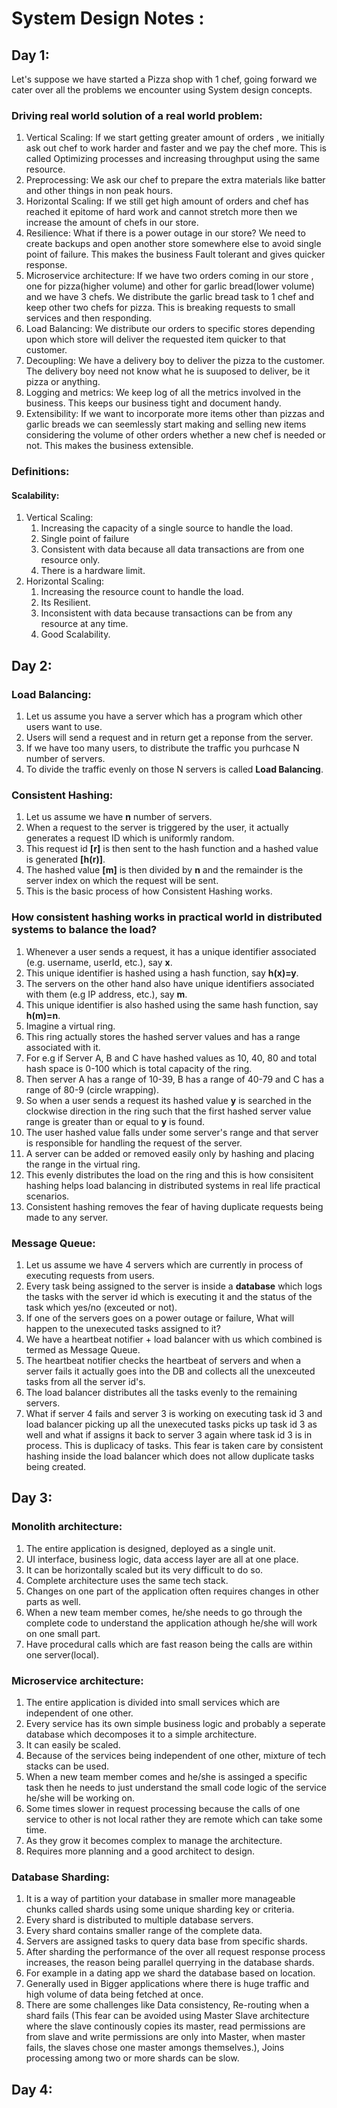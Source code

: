 # System Design Notes :

## Day 1:
Let's suppose we have started a Pizza shop with 1 chef, going forward we cater over all the problems we encounter using System design concepts.

### Driving real world solution of a real world problem:

1. Vertical Scaling: 
   If we start getting greater amount of orders , we initially ask out chef to work harder and faster and we pay the chef more. This is called Optimizing processes and increasing throughput using the same resource.
2. Preprocessing:
   We ask our chef to prepare the extra materials like batter and other things in non peak hours.
3. Horizontal Scaling:
   If we still get high amount of orders and chef has reached it epitome of hard work and cannot stretch more then we increase the amount of chefs in our store.
4. Resilience:
   What if there is a power outage in our store? We need to create backups and open another store somewhere else to avoid single point of failure. This makes the business Fault tolerant and gives quicker response.
5. Microservice architecture:
   If we have two orders coming in our store , one for pizza(higher volume) and other for garlic bread(lower volume) and we have 3 chefs. We distribute the garlic bread task to 1 chef and keep other two chefs for pizza. This is breaking requests to small services and then responding.
6. Load Balancing:
   We distribute our orders to specific stores depending upon which store will deliver the requested item quicker to that customer.
7. Decoupling: 
   We have a delivery boy to deliver the pizza to the customer. The delivery boy need not know what he is suuposed to deliver, be it pizza or anything. 
8. Logging and metrics: We keep log of all the metrics      involved in the business. This keeps our business tight and document handy.
9. Extensibility: 
    If we want to incorporate more items other than pizzas and garlic breads we can seemlessly start making and selling new items considering the volume of other orders whether a new chef is needed or not. This makes the business extensible.

### Definitions:
#### Scalability:

1. Vertical Scaling: 
   1. Increasing the capacity of a single source to handle the load.
   2. Single point of failure
   3. Consistent with data because all data transactions are from one resource only.
   4. There is a hardware limit.
2. Horizontal Scaling: 
   1. Increasing the resource count to handle the load.
   2. Its Resilient.
   3. Inconsistent with data because transactions can be from any resource at any time.
   4. Good Scalability. 

## Day 2:

### Load Balancing:
1. Let us assume you have a server which has a program which other users want to use.
2. Users will send a request and in return get a reponse from the server.
3. If we have too many users, to distribute the traffic you purhcase N number of servers.
4. To divide the traffic evenly on those N servers is called **Load Balancing**.

### Consistent Hashing:
1. Let us assume we have **n** number of servers.
2. When a request to the server is triggered by the user, it actually generates a request ID which is uniformly random.
3. This request id **[r]** is then sent to the hash function and a hashed value is generated **[h(r)]**.
4. The hashed value **[m]** is then divided by **n** and the remainder is the server index on which the request will be sent.
5. This is the basic process of how Consistent Hashing works.
   
### How consistent hashing works in practical world in distributed systems to balance the load?
1. Whenever a user sends a request, it has a unique identifier associated (e.g. username, userId, etc.), say **x**.
2. This unique identifier is hashed using a hash function, say **h(x)=y**.
3. The servers on the other hand also have unique identifiers associated with them (e.g IP address, etc.), say **m**.
4. This unique identifier is also hashed using the same hash function, say **h(m)=n**.
5. Imagine a virtual ring.
6. This ring actually stores the hashed server values and has a range associated with it.
7. For e.g if Server A, B and C have hashed values as 10, 40, 80 and total hash space is 0-100 which is total capacity of the ring.
8. Then server A has a range of 10-39, B has a range of 40-79 and C has a range of 80-9 (circle wrapping).
9. So when a user sends a request its hashed value **y** is searched in the clockwise direction in the ring such that the first hashed server value range is greater than or equal to **y** is found. 
10. The user hashed value falls under some server's range and that server is responsible for handling the request of the server.
11. A server can be added or removed easily only by hashing and placing the range in the virtual ring.
12. This evenly distributes the load on the ring and this is how consisitent hashing helps load balancing in distributed systems in real life practical scenarios.
13. Consistent hashing removes the fear of having duplicate requests being made to any server.


### Message Queue: 
1. Let us assume we have 4 servers which are currently in process of executing requests from users.
2. Every task being assigned to the server is inside a **database** which logs the tasks with the server id which is executing it and the status of the task which yes/no (exceuted or not).
3. If one of the servers goes on a power outage or failure, What will happen to the unexecuted tasks assigned to it?
4. We have a heartbeat notifier + load balancer with us which combined is termed as Message Queue.
5. The heartbeat notifier checks the heartbeat of servers and when a server fails it actually goes into the DB and collects all the unexceuted tasks from all the server id's.
6. The load balancer distributes all the tasks evenly to the remaining servers.
7. What if server 4 fails and server 3 is working on executing task id 3 and load balancer picking up all the unexecuted tasks picks up task id 3 as well and what if assigns it back to server 3 again where task id 3 is in process. This is duplicacy of tasks. This fear is taken care by consistent hashing inside the load balancer which does not allow duplicate tasks being created.


## Day 3:

### Monolith architecture:
1. The entire application is designed, deployed as a single unit.
2. UI interface, business logic, data access layer are all at one place.
3. It can be horizontally scaled but its very difficult to do so.
4. Complete architecture uses the same tech stack.
5. Changes on one part of the application often requires changes in other parts as well.
6. When a new team member comes, he/she needs to go through the complete code to understand the application athough he/she will work on one small part.
7. Have procedural calls which are fast reason being the calls are within one server(local).

### Microservice architecture:
1. The entire application is divided into small services which are independent of one other.
2. Every service has its own simple business logic and probably a seperate database which decomposes it to a simple architecture.
3. It can easily be scaled.
4. Because of the services being independent of one other, mixture of tech stacks can be used.
5. When a new team member comes and he/she is assinged a specific task then he needs to just understand the small code logic of the service he/she will be working on.
6. Some times slower in request processing because the calls of one service to other is not local rather they are remote which can take some time.
7. As they grow it becomes complex to manage the architecture.
8. Requires more planning and a good architect to design.


### Database Sharding:
1. It is a way of partition your database in smaller more manageable chunks called shards using some unique sharding key or criteria.
2. Every shard is distributed to multiple database servers.
3. Every shard contains smaller range of the complete data.
4. Servers are assigned tasks to query data base from specific shards.
5. After sharding the performance of the over all request response process increases, the reason being parallel querrying in the database shards.
6. For example in a dating app we shard the database based on location.
7. Generally used in Bigger applications where there is huge traffic and high volume of data being fetched at once.
8. There are some challenges like Data consistency, Re-routing when a shard fails (This fear can be avoided using Master Slave architecture where the slave continously copies its master, read permissions are from slave and write permissions are only into Master, when master fails, the slaves chose one master amongs themselves.), Joins processing among two or more shards can be slow.

## Day 4:
